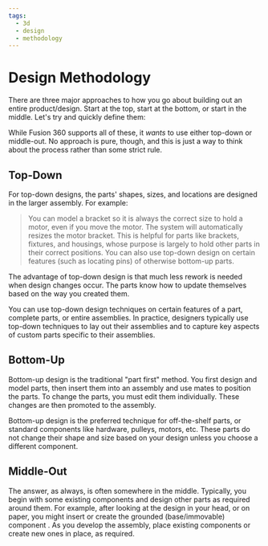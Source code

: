```yaml
---
tags:
  - 3d
  - design
  - methodology
---
```

# Design Methodology

There are three major approaches to how you go about building out an
entire product/design. Start at the top, start at the bottom, or start
in the middle. Let's try and quickly define them:

While Fusion 360 supports all of these, it _wants_ to use either
top-down or middle-out. No approach is pure, though, and this is just a
way to think about the process rather than some strict rule.

## Top-Down

For top-down designs, the parts' shapes, sizes, and locations are
designed in the larger assembly. For example:

> You can model a bracket so it is always the correct size to hold
> a motor, even if you move the motor. The system will automatically
> resizes the motor bracket. This is helpful for parts like brackets,
> fixtures, and housings, whose purpose is largely to hold other parts
> in their correct positions. You can also use top-down design on
> certain features (such as locating pins) of otherwise bottom-up parts.
    
The advantage of top-down design is that much less rework is needed when
design changes occur. The parts know how to update themselves based on
the way you created them.

You can use top-down design techniques on certain features of a part,
complete parts, or entire assemblies. In practice, designers typically
use top-down techniques to lay out their assemblies and to capture key
aspects of custom parts specific to their assemblies.

## Bottom-Up

Bottom-up design is the traditional "part first" method. You first
design and model parts, then insert them into an assembly and use mates
to position the parts. To change the parts, you must edit them
individually. These changes are then promoted to the assembly.

Bottom-up design is the preferred technique for off-the-shelf parts, or
standard components like hardware, pulleys, motors, etc. These parts do
not change their shape and size based on your design unless you choose a
different component.

## Middle-Out

The answer, as always, is often somewhere in the middle. Typically, you
begin with some existing components and design other parts as required
around them. For example, after looking at the design in your head, or
on paper, you might insert or create the grounded (base/immovable)
component . As you develop the assembly, place existing components or
create new ones in place, as required.